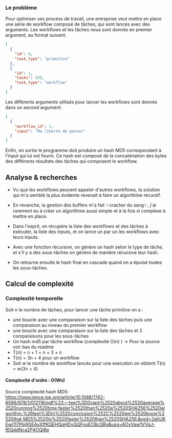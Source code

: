 ### Le problème

Pour optimiser ses process de travail, une entreprise veut mettre en place une série de workflow composé de tâches, qui sont lancés avec des arguments.
Les workflows et les tâches nous sont donnés en premier argument, au format suivant:

```json
[
  {
    "id": 0,
    "task_type": "primitive"
  },
  {
    "id": 1,
    "tasks": [0],
    "task_type": "workflow"
  }
]
```
Les différents arguments utilisés pour lancer les workflows sont donnés dans un second argument:

```json
[
  {
    "workflow_id": 1,
    "input": "Ma liberté de penser"
  }
]
```

Enfin, en sortie le programme doit produire un hash MD5 correspondant à l'input qui lui est fourni. Ce hash est composé de la concaténation des bytes des différents résultats des tâches qui composent le workflow.

## Analyse & recherches

* Vu que les workflows peuvent appeler d'autres workflows, la solution qui m'a semblé la plus évidente revenait à faire un algorithme récursif.
* En revanche, la gestion des buffers m'a fait ✨cracher du sang✨, j'ai rarement eu à créer un algorithme aussi simple et à la fois si complexe à mettre en place.

* Dans l'esprit, on récupère la liste des workflows et des tâches à exécuter, la liste des inputs, et on lance un par un les workflows avec leurs inputs.
* Avec une fonction récursive, on génère un hash selon le type de tâche, et s'il y a des sous-tâches on génère de manière récursive leur hash.
* On retourne ensuite le hash final en cascade quand on a épuisé toutes les sous-tâches.

## Calcul de complexité

### Complexité temporelle

Soit n le nombre de tâches, pour lancer une tâche primitive on a :
* une boucle avec une comparaison sur la liste des tâches puis une comparaison au niveau du premier workflow
* une boucle avec une comparaison sur la liste des tâches et 3 comparaisons pour les sous-tâches
* Un hash md5 par tâche workflow (complexité O(n) )
-> Pour la source voir bas du readme
* T(n) = n + 1 + n + 3 + n
* T(n) = 3n + 4 pour un workflow
* Soit w le nombre de workflow lancés pour une execution on obtient T(n) = w(3n + 4)


#### Complexité d'ordre : O(Wn)

Source complexité hash MD5: https://iopscience.iop.org/article/10.1088/1742-6596/978/1/012116/pdf%23:~:text%3DGraph%2520about%2520average%2520running%2520time,faster%2520than%2520a%2520SHA256%2520algorithm.%26text%3DIn%2520conclusion%252C%2520we%2520know%2520that,MD5%2520is%2520faster%2520than%2520SHA256.&ved=2ahUKEwi117Pbj9SEAxXffKQEHQqHDvQQFnoECBcQBg&usg=AOvVaw1VVgJ-fEQddNca2P4OQi8p 
